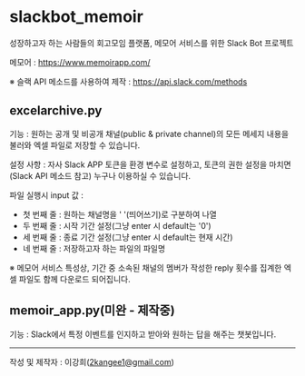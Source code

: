 # slackbot_memoir
성장하고자 하는 사람들의 회고모임 플랫폼, 메모어 서비스를 위한 Slack Bot 프로젝트

메모어 : https://www.memoirapp.com/

※ 슬랙 API 메소드를 사용하여 제작 : https://api.slack.com/methods

## excelarchive.py
기능 : 원하는 공개 및 비공개 채널(public & private channel)의 모든 메세지 내용을 불러와 엑셀 파일로 저장할 수 있습니다.

설정 사항 : 자사 Slack APP 토큰을 환경 변수로 설정하고, 토큰의 권한 설정을 마치면(Slack API 메소드 참고) 누구나 이용하실 수 있습니다.

파일 실행시 input 값 : 
- 첫 번째 줄 : 원하는 채널명을 ' '(띄어쓰기)로 구분하여 나열
- 두 번째 줄 : 시작 기간 설정(그냥 enter 시 default는 '0')
- 세 번째 줄 : 종료 기간 설정(그냥 enter 시 default는 현재 시간)
- 네 번째 줄 : 저장하고자 하는 파일의 파일명

※ 메모어 서비스 특성상, 기간 중 소속된 채널의 멤버가 작성한 reply 횟수를 집계한 엑셀 파일도 함께 다운로드 되어집니다.

## memoir_app.py(미완 - 제작중)
기능 : Slack에서 특정 이벤트를 인지하고 받아와 원하는 답을 해주는 챗봇입니다.

-------
작성 및 제작자 : 이강희(2kangee1@gmail.com)
